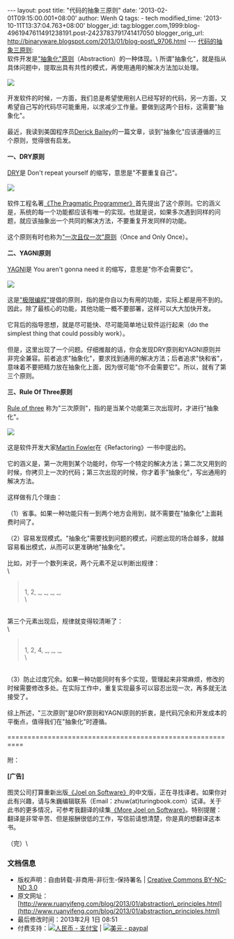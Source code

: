 --- layout: post title: "代码的抽象三原则" date:
'2013-02-01T09:15:00.001+08:00' author: Wenh Q tags: - tech
modified\_time: '2013-10-11T13:37:04.763+08:00' blogger\_id:
tag:blogger.com,1999:blog-4961947611491238191.post-2423783791741417050
blogger\_orig\_url:
http://binaryware.blogspot.com/2013/01/blog-post\_9706.html ---
[代码的抽象三原则](http://www.ruanyifeng.com/blog/2013/01/abstraction_principles.html):
\
软件开发是["抽象化"原则](http://en.wikipedia.org/wiki/Abstraction_principle_(computer_programming))（Abstraction）的一种体现。\
所谓"抽象化"，就是指从具体问题中，提取出具有共性的模式，再使用通用的解决方法加以处理。\
\
![](http://image.beekka.com/blog/201301/bg2013013105.jpg)\
\
开发软件的时候，一方面，我们总是希望使用别人已经写好的代码，另一方面，又希望自己写的代码尽可能重用，以求减少工作量。要做到这两个目标，这需要"抽象化"。\
\
最近，我读到美国程序员[Derick
Bailey](http://lostechies.com/derickbailey/2012/10/31/abstraction-the-rule-of-three/)的一篇文章，谈到"抽象化"应该遵循的三个原则，觉得很有启发。\
\
**一、DRY原则**\
\
[DRY](http://en.wikipedia.org/wiki/Don%27t_repeat_yourself)是 Don't
repeat yourself 的缩写，意思是"不要重复自己"。\
\
![](http://image.beekka.com/blog/201301/bg2013013102.jpg)\
\
软件工程名著[《The Pragmatic
Programmer》](http://en.wikipedia.org/wiki/The_Pragmatic_Programmer)首先提出了这个原则。它的涵义是，系统的每一个功能都应该有唯一的实现。也就是说，如果多次遇到同样的问题，就应该抽象出一个共同的解决方法，不要重复开发同样的功能。\
\
这个原则有时也称为["一次且仅一次"原则](http://zh.wikipedia.org/wiki/%E4%B8%80%E6%AC%A1%E4%B8%94%E4%BB%85%E4%B8%80%E6%AC%A1)（Once
and Only Once）。\
\
**二、YAGNI原则**\
\
[YAGNI](http://en.wikipedia.org/wiki/You_ain%27t_gonna_need_it)是 You
aren't gonna need it 的缩写，意思是"你不会需要它"。\
\
![](http://image.beekka.com/blog/201301/bg2013013103.jpg)\
\
这是["极限编程"](http://en.wikipedia.org/wiki/Extreme_programming)提倡的原则，指的是你自以为有用的功能，实际上都是用不到的。因此，除了最核心的功能，其他功能一概不要部署，这样可以大大加快开发。\
\
它背后的指导思想，就是尽可能快、尽可能简单地让软件运行起来（do the
simplest thing that could possibly work）。\
\
但是，这里出现了一个问题。仔细推敲的话，你会发现DRY原则和YAGNI原则并非完全兼容。前者追求"抽象化"，要求找到通用的解决方法；后者追求"快和省"，意味着不要把精力放在抽象化上面，因为很可能"你不会需要它"。所以，就有了第三个原则。\
\
**三、Rule Of Three原则**\
\
[Rule of
three](http://en.wikipedia.org/wiki/Rule_of_three_(computer_programming))
称为"三次原则"，指的是当某个功能第三次出现时，才进行"抽象化"。\
\
![](http://image.beekka.com/blog/201301/bg2013013104.jpg)\
\
这是软件开发大家[Martin
Fowler](http://en.wikipedia.org/wiki/Martin_Fowler)在《Refactoring》一书中提出的。\
\
它的涵义是，第一次用到某个功能时，你写一个特定的解决方法；第二次又用到的时候，你拷贝上一次的代码；第三次出现的时候，你才着手"抽象化"，写出通用的解决方法。\
\
这样做有几个理由：\
\
（1）省事。如果一种功能只有一到两个地方会用到，就不需要在"抽象化"上面耗费时间了。\
\
（2）容易发现模式。"抽象化"需要找到问题的模式，问题出现的场合越多，就越容易看出模式，从而可以更准确地"抽象化"。\
\
比如，对于一个数列来说，两个元素不足以判断出规律：\
\

> \
> 1, 2, \_, \_, \_, \_,\
> \

\
第三个元素出现后，规律就变得较清晰了：\
\

> \
> 1, 2, 4, \_, \_, \_, \
> \

\
（3）防止过度冗余。如果一种功能同时有多个实现，管理起来非常麻烦，修改的时候需要修改多处。在实际工作中，重复实现最多可以容忍出现一次，再多就无法接受了。\
\
综上所述，"三次原则"是DRY原则和YAGNI原则的折衷，是代码冗余和开发成本的平衡点，值得我们在"抽象化"时遵循。\
\
==========================================================\
\
附：\
\
**[广告]**\
\
图灵公司打算重新出版[《Joel on
Software》](http://www.amazon.com/Joel-Software-Occasionally-Developers-Designers/dp/1590593898/)的中文版，正在寻找译者。如果你对此有兴趣，请与朱巍编辑联系（Email：zhuw(at)turingbook.com）试译。关于此书的更多情况，可参考我翻译的续集[《More
Joel on
Software》](http://www.ruanyifeng.com/docs/mjos/)。特别提醒：翻译是非常辛苦、但是报酬很低的工作，写信前请想清楚，你是真的想翻译这本书。\
\
（完）\

### 文档信息

-   版权声明：自由转载-非商用-非衍生-保持署名 | [Creative Commons
    BY-NC-ND
    3.0](http://creativecommons.org/licenses/by-nc-nd/3.0/deed.zh)
-   原文网址：[http://www.ruanyifeng.com/blog/2013/01/abstraction\_principles.html](http://www.ruanyifeng.com/blog/2013/01/abstraction_principles.html)
-   最后修改时间：2013年2月 1日 08:51
-   付费支持：[![人民币 -
    支付宝](http://www.ruanyifeng.com/blog/images/rmb_32.png "人民币")](https://me.alipay.com/ruanyf)
    | [![美元 -
    paypal](http://www.ruanyifeng.com/blog/images/dollar_32.png "美元")](https://www.paypal.com/cgi-bin/webscr?cmd=_xclick&business=yifeng.ruan@gmail.com&currency_code=USD&amount=0.99&return=http://www.ruanyifeng.com/thank.html&item_name=Ruan%20YiFeng%27s%20Blog&undefined_quantity=1&no_note=0)

